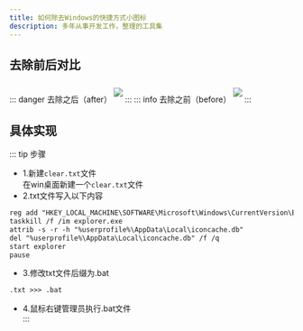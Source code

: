 ```yaml
---
title: 如何除去Windows的快捷方式小图标
description: 多年从事开发工作，整理的工具集
---
```


<c-title title="如何除去Windows的快捷方式小图标" />

## 去除前后对比
::: danger 去除之后（after）
<image src="http://www.jwblog.cn/images/pc/blog/update-after.jpg" class="show-img" />
:::
::: info 去除之前（before）
<image src="http://www.jwblog.cn/images/pc/blog/update-before.jpg" class="show-img" />
:::

## 具体实现
::: tip 步骤
- 1.新建`clear.txt`文件<br />
在win桌面新建一个`clear.txt`文件
- 2.txt文件写入以下内容<br />
```txt
reg add "HKEY_LOCAL_MACHINE\SOFTWARE\Microsoft\Windows\CurrentVersion\Explorer\Shell Icons" /v 29 /d "%systemroot%\system32\imageres.dll,197" /t reg_sz /f
taskkill /f /im explorer.exe
attrib -s -r -h "%userprofile%\AppData\Local\iconcache.db"
del "%userprofile%\AppData\Local\iconcache.db" /f /q
start explorer
pause
```
- 3.修改txt文件后缀为.bat<br />
```txt
.txt >>> .bat
```
- 4.鼠标右键管理员执行.bat文件<br />
:::

<style lang="scss" scoped>
.show-img {
    margin: 10px 0;
}
</style>
